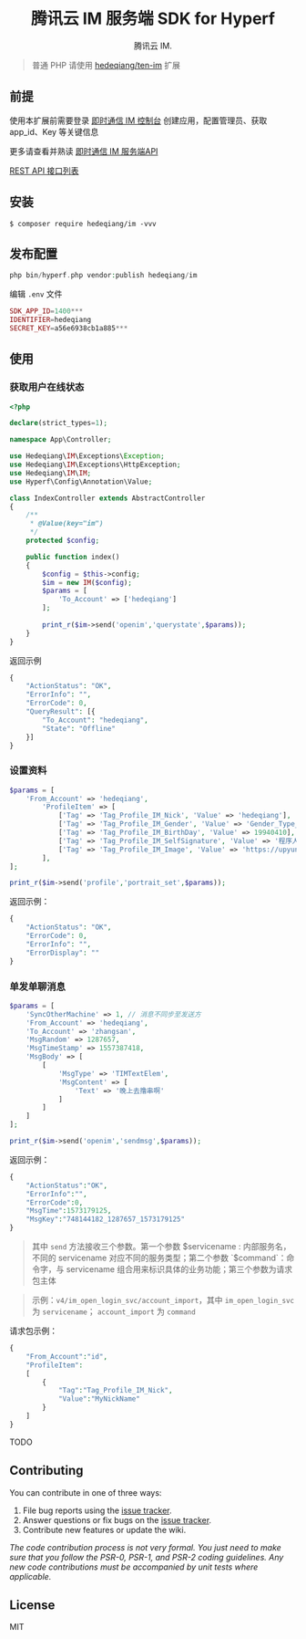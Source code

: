 <h1 align="center"> 腾讯云 IM 服务端 SDK for Hyperf </h1>

<p align="center">腾讯云 IM.</p>

> 普通 PHP 请使用 [hedeqiang/ten-im](https://github.com/hedeqiang/IM) 扩展
## 前提
使用本扩展前需要登录 [即时通信 IM 控制台](https://console.cloud.tencent.com/avc) 创建应用，配置管理员、获取 app_id、Key 等关键信息

更多请查看并熟读 [即时通信 IM 服务端API](https://cloud.tencent.com/document/product/269/32688)

[REST API 接口列表](https://cloud.tencent.com/document/product/269/1520)
## 安装

```shell
$ composer require hedeqiang/im -vvv
```

## 发布配置
```php
php bin/hyperf.php vendor:publish hedeqiang/im
```

编辑 `.env` 文件
```php
SDK_APP_ID=1400***
IDENTIFIER=hedeqiang
SECRET_KEY=a56e6938cb1a885***
```

## 使用
### 获取用户在线状态
```php
<?php

declare(strict_types=1);

namespace App\Controller;

use Hedeqiang\IM\Exceptions\Exception;
use Hedeqiang\IM\Exceptions\HttpException;
use Hedeqiang\IM\IM;
use Hyperf\Config\Annotation\Value;

class IndexController extends AbstractController
{
    /**
     * @Value(key="im")
     */
    protected $config;

    public function index()
    {
        $config = $this->config;
        $im = new IM($config);
        $params = [
            'To_Account' => ['hedeqiang']
        ];
        
        print_r($im->send('openim','querystate',$params));
    }
}

```
返回示例
```php
{
	"ActionStatus": "OK",
	"ErrorInfo": "",
	"ErrorCode": 0,
	"QueryResult": [{
		"To_Account": "hedeqiang",
		"State": "Offline"
	}]
}
```
### 设置资料
```php
$params = [
    'From_Account' => 'hedeqiang',
        'ProfileItem' => [
            ['Tag' => 'Tag_Profile_IM_Nick', 'Value' => 'hedeqiang'],
            ['Tag' => 'Tag_Profile_IM_Gender', 'Value' => 'Gender_Type_Male'],
            ['Tag' => 'Tag_Profile_IM_BirthDay', 'Value' => 19940410],
            ['Tag' => 'Tag_Profile_IM_SelfSignature', 'Value' => '程序人生的寂静欢喜'],
            ['Tag' => 'Tag_Profile_IM_Image', 'Value' => 'https://upyun.laravelcode.cn/upload/avatar/1524205770e4fbfbff-86ae-3bf9-b7b8-e0e70ce14553.png'],
        ],
];

print_r($im->send('profile','portrait_set',$params));
```

返回示例：
```php
{
	"ActionStatus": "OK",
	"ErrorCode": 0,
	"ErrorInfo": "",
	"ErrorDisplay": ""
}
```

### 单发单聊消息
```php
$params = [
    'SyncOtherMachine' => 1, // 消息不同步至发送方
    'From_Account' => 'hedeqiang',
    'To_Account' => 'zhangsan',
    'MsgRandom' => 1287657,
    'MsgTimeStamp' => 1557387418,
    'MsgBody' => [
        [
            'MsgType' => 'TIMTextElem',
            'MsgContent' => [
                'Text' => '晚上去撸串啊'
            ]
        ]
    ]
];

print_r($im->send('openim','sendmsg',$params));
```

返回示例：
```php
{
    "ActionStatus":"OK",
    "ErrorInfo":"",
    "ErrorCode":0,
    "MsgTime":1573179125,
    "MsgKey":"748144182_1287657_1573179125"
}
```

> 其中 `send` 方法接收三个参数。第一个参数 $servicename : 内部服务名，不同的 servicename 对应不同的服务类型；第二个参数 `$command`：命令字，与 servicename 组合用来标识具体的业务功能；第三个参数为请求包主体 

> 示例：`v4/im_open_login_svc/account_import`，其中 `im_open_login_svc` 为 `servicename`； `account_import` 为 `command`

请求包示例：
```php
{
    "From_Account":"id",
    "ProfileItem":
    [
        {
            "Tag":"Tag_Profile_IM_Nick",
            "Value":"MyNickName"
        }
    ]
}
```

TODO

## Contributing

You can contribute in one of three ways:

1. File bug reports using the [issue tracker](https://github.com/hedeqiang/tenIM/issues).
2. Answer questions or fix bugs on the [issue tracker](https://github.com/hedeqiang/tenIM/issues).
3. Contribute new features or update the wiki.

_The code contribution process is not very formal. You just need to make sure that you follow the PSR-0, PSR-1, and PSR-2 coding guidelines. Any new code contributions must be accompanied by unit tests where applicable._

## License

MIT
